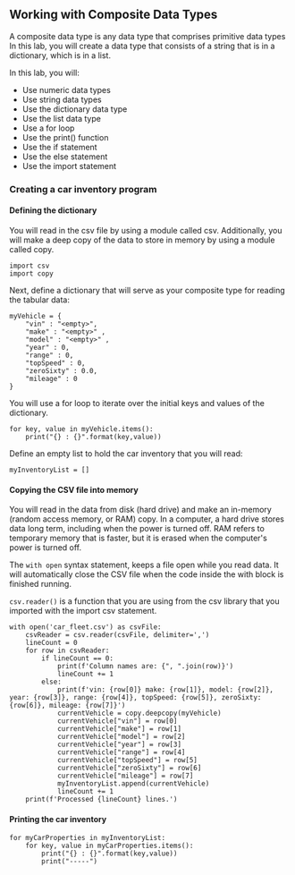 ## Working with Composite Data Types

A composite data type is any data type that comprises primitive data types
In this lab, you will create a data type that consists of a string that is in a dictionary, which is in a list.

In this lab, you will:

- Use numeric data types
- Use string data types
- Use the dictionary data type
- Use the list data type
- Use a for loop
- Use the print() function
- Use the if statement
- Use the else statement
- Use the import statement

### Creating a car inventory program
#### Defining the dictionary
You will read in the csv file by using a module called csv. 
Additionally, you will make a deep copy of the data to store in memory by using a module called copy.

```
import csv
import copy

```

Next, define a dictionary that will serve as your composite type for reading the tabular data:
```
myVehicle = {
    "vin" : "<empty>",
    "make" : "<empty>" ,
    "model" : "<empty>" ,
    "year" : 0,
    "range" : 0,
    "topSpeed" : 0,
    "zeroSixty" : 0.0,
    "mileage" : 0
}

```
You will use a for loop to iterate over the initial keys and values of the dictionary.

```
for key, value in myVehicle.items():
    print("{} : {}".format(key,value))

```

Define an empty list to hold the car inventory that you will read:
```
myInventoryList = []

```

#### Copying the CSV file into memory
You will read in the data from disk (hard drive) and make an in-memory (random access memory, or RAM) copy. 
In a computer, a hard drive stores data long term, including when the power is turned off. RAM refers to temporary memory that is faster, but it is erased when the computer's power is turned off.

The `with open` syntax statement, keeps a file open while you read data. It will automatically close the CSV file when the code inside the with block is finished running.

`csv.reader()` is a function that you are using from the csv library that you imported with the import csv statement.

```
with open('car_fleet.csv') as csvFile:
    csvReader = csv.reader(csvFile, delimiter=',')  
    lineCount = 0  
    for row in csvReader:
        if lineCount == 0:
            print(f'Column names are: {", ".join(row)}')  
            lineCount += 1  
        else:  
            print(f'vin: {row[0]} make: {row[1]}, model: {row[2]}, year: {row[3]}, range: {row[4]}, topSpeed: {row[5]}, zeroSixty: {row[6]}, mileage: {row[7]}')  
            currentVehicle = copy.deepcopy(myVehicle)  
            currentVehicle["vin"] = row[0]  
            currentVehicle["make"] = row[1]  
            currentVehicle["model"] = row[2]  
            currentVehicle["year"] = row[3]  
            currentVehicle["range"] = row[4]  
            currentVehicle["topSpeed"] = row[5]  
            currentVehicle["zeroSixty"] = row[6]  
            currentVehicle["mileage"] = row[7]  
            myInventoryList.append(currentVehicle)  
            lineCount += 1  
    print(f'Processed {lineCount} lines.')

```

#### Printing the car inventory

```
for myCarProperties in myInventoryList:
    for key, value in myCarProperties.items():
        print("{} : {}".format(key,value))
        print("-----")

```

